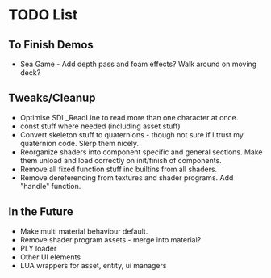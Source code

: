 TODO List
=========

To Finish Demos
---------------

* Sea Game - Add depth pass and foam effects? Walk around on moving deck?

Tweaks/Cleanup
--------------

* Optimise SDL_ReadLine to read more than one character at once.
* const stuff where needed (including asset stuff)
* Convert skeleton stuff to quaternions - though not sure if I trust my quaternion code. Slerp them nicely.
* Reorganize shaders into component specific and general sections. Make them unload and load correctly on init/finish of components.
* Remove all fixed function stuff inc builtins from all shaders.
* Remove dereferencing from textures and shader programs. Add "handle" function.

In the Future
-------------

* Make multi material behaviour default.
* Remove shader program assets - merge into material?
* PLY loader
* Other UI elements
* LUA wrappers for asset, entity, ui managers
